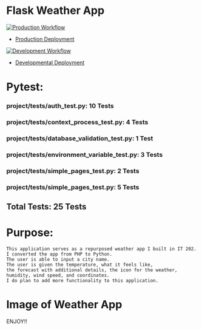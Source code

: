 # Flask Weather App

[![Production Workflow](https://github.com/Exodo-LS/is219_final_app/actions/workflows/prod.yml/badge.svg)](https://github.com/Exodo-LS/is219_final_app/actions/workflows/prod.yml)
* [Production Deployment](https://is219-final-prod.herokuapp.com/)

[![Development Workflow](https://github.com/Exodo-LS/is219_final_app/actions/workflows/dev.yml/badge.svg)](https://github.com/Exodo-LS/is219_final_app/actions/workflows/dev.yml)
* [Developmental Deployment](https://is219-final-dev.herokuapp.com/)

# Pytest:
### project/tests/auth_test.py: 10 Tests
### project/tests/context_process_test.py: 4 Tests
### project/tests/database_validation_test.py: 1 Test
### project/tests/environment_variable_test.py: 3 Tests
### project/tests/simple_pages_test.py: 2 Tests
### project/tests/simple_pages_test.py: 5 Tests
## Total Tests: 25 Tests

# Purpose:
```
This application serves as a repurposed weather app I built in IT 202.  
I converted the app from PHP to Python.  
The user is able to input a city name.  
The user is given the temperature, what it feels like, 
the forecast with additional details, the icon for the weather,
humidity, wind speed, and coordinates. 
I do plan to add more functionality to this application.
```
# Image of Weather App
ENJOY!!